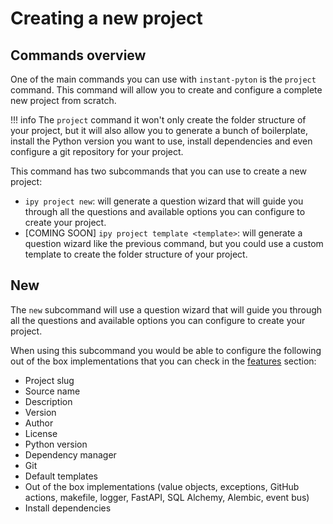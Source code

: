 # Creating a new project

## Commands overview

One of the main commands you can use with `instant-pyton` is the `project` command. This command
will allow you to create and configure a complete new project from scratch.

!!! info 
    The `project` command it won't only create the folder structure of your project, but it will also
    allow you to generate a bunch of boilerplate, install the Python version you want to use, install
    dependencies and even configure a git repository for your project.


This command has two subcommands that you can use to create a new project:

- `ipy project new`: will generate a question wizard that will guide you through all the questions and
available options you can configure to create your project.
- [COMING SOON] `ipy project template <template>`: will generate a question wizard like the previous command, but
you could use a custom template to create the folder structure of your project.

## New

The `new` subcommand will use a question wizard that will guide you through all the questions and available
options you can configure to create your project.

When using this subcommand you would be able to configure the following out of the box implementations that you
can check in the [features](features.md) section:

- Project slug
- Source name
- Description
- Version
- Author
- License
- Python version
- Dependency manager
- Git
- Default templates
- Out of the box implementations (value objects, exceptions, GitHub actions, makefile, logger, FastAPI, SQL Alchemy, Alembic, event bus)
- Install dependencies

[//]: # (## Template)

[//]: # ()
[//]: # (The `template` subcommand will delegate all the logic of creating the folder structure to the custom file that the user)

[//]: # (provides.)

[//]: # ()
[//]: # (When using this subcommand you would be able to configure the following out of the box implementations that you)

[//]: # (can check in the [features]&#40;features.md&#41; section:)

[//]: # ()
[//]: # (- Project slug)

[//]: # (- Description)

[//]: # (- Version)

[//]: # (- Author)

[//]: # (- License)

[//]: # (- Python version)

[//]: # (- Dependency manager)

[//]: # (- Git)

[//]: # (- Install dependencies)
